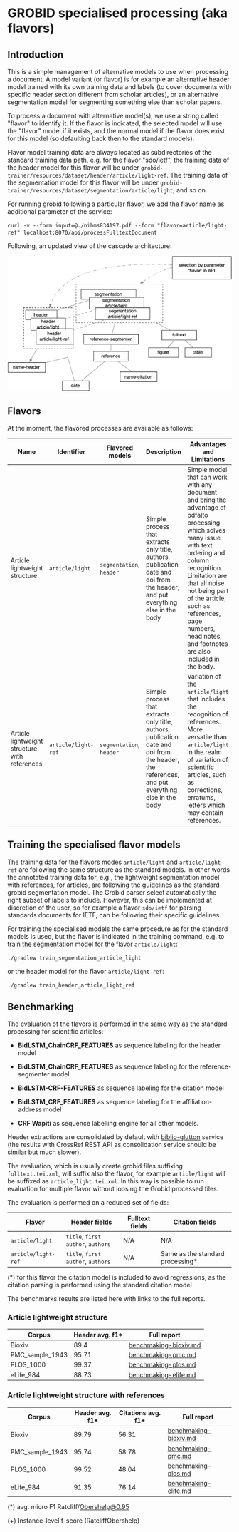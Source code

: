 # GROBID specialised processing (aka flavors)

## Introduction

This is a simple management of alternative models to use when processing a document. 
A model variant (or flavor) is for example an alternative header model trained with its own training data and labels (to cover documents with specific header section different from scholar articles), or an alternative segmentation model for segmenting something else than scholar papers.

To process a document with alternative model(s), we use a string called "flavor" to identify it. 
If the flavor is indicated, the selected model will use the "flavor" model if it exists, and the normal model if the flavor does exist for this model (so defaulting back then to the standard models).

Flavor model training data are always located as subdirectories of the standard training data path, e.g. for the flavor "sdo/ietf", the training data of the header model for this flavor will be under `grobid-trainer/resources/dataset/header/article/light-ref`. 
The training data of the segmentation model for this flavor will be under `grobid-trainer/resources/dataset/segmentation/article/light`, and so on.

For running grobid following a particular flavor, we add the flavor name as additional parameter of the service:

```shell
curl -v --form input=@./nihms834197.pdf --form "flavor=article/light-ref" localhost:8070/api/processFulltextDocument
```

Following, an updated view of the cascade architecture:

![cascade-with-flavors.png](img/cascade-with-flavors.png)

## Flavors

At the moment, the flavored processes are available as follows:

| Name                                          | Identifier          | Flavored models          | Description                                                                                                                                     | Advantages and Limitations                                                                                                                                                                                                                                                                                            |
|-----------------------------------------------|---------------------|--------------------------|-------------------------------------------------------------------------------------------------------------------------------------------------|-----------------------------------------------------------------------------------------------------------------------------------------------------------------------------------------------------------------------------------------------------------------------------------------------------------------------|
| Article lightweight structure                 | `article/light`     | `segmentation`, `header` | Simple process that extracts only title, authors, publication date and doi from the header, and put everything else in the body                 | Simple model that can work with any document and bring the advantage of pdfalto processing which solves many issue with text ordering and column recognition. Limitation are that all noise not being part of the article, such as references, page numbers, head notes, and footnotes are also included in the body. |
| Article lightweight structure with references | `article/light-ref` | `segmentation`, `header` | Simple process that extracts only title, authors, publication date and doi from the header, the references, and put everything else in the body | Variation of the `article/light` that includes the recognition of references. More versatile than `article/light` in the realm of variation of scientific articles, such as corrections, erratums, letters which may contain references.                                                                              |


## Training the specialised flavor models  

The training data for the flavors modes `article/light` and `article/light-ref` are following the same structure as the standard models. In other words the annotated training data for, e.g., the lightweight segmentation model with references, for articles, are following the guidelines as the standard grobid segmentation model. 
The Grobid parser select automatically the right subset of labels to include. 
However, this can be implemented at discretion of the user, so for example a flavor `sdo/ietf` for parsing standards documents for IETF, can be following their specific guidelines.

For training the specialised models the same procedure as for the standard models is used, but the flavor is indicated in the training command, e.g. to train the segmentation model for the flavor `article/light`: 

```shell
./gradlew train_segmentation_article_light
```

or the header model for the flavor `article/light-ref`: 

```shell
./gradlew train_header_article_light_ref
```

## Benchmarking

The evaluation of the flavors is performed in the same way as the standard processing for scientific articles:

- **BidLSTM_ChainCRF_FEATURES** as sequence labeling for the header model

- **BidLSTM_ChainCRF_FEATURES** as sequence labeling for the reference-segmenter model

- **BidLSTM-CRF-FEATURES** as sequence labeling for the citation model

- **BidLSTM_CRF_FEATURES** as sequence labeling for the affiliation-address model

- **CRF Wapiti** as sequence labelling engine for all other models.

Header extractions are consolidated by default with [biblio-glutton](https://github.com/kermitt2/biblio-glutton) service (the results with CrossRef REST API as consolidation service should be similar but much slower).

The evaluation, which is usually create grobid files suffixing `fulltext.tei.xml`, will suffix also the flavor, for example `article/light` will be suffixed as `article_light.tei.xml`.
In this way is possible to run evaluation for multiple flavor without loosing the Grobid processed files.

The evaluation is performed on a reduced set of fields:

| Flavor              | Header fields                      | Fulltext fields | Citation fields                  | 
|---------------------|------------------------------------|-----------------|----------------------------------|
| `article/light`     | `title`, `first author`, `authors` | N/A             | N/A                              |
| `article/light-ref` | `title`, `first author`, `authors` | N/A             | Same as the standard processing* |

(*) for this flavor the citation model is included to avoid regressions, as the citation parsing is performed using the standard citation model

The benchmarks results are listed here with links to the full reports.

### Article lightweight structure

| Corpus          | Header avg. f1* | Full report                                                                     | 
|-----------------|-----------------|---------------------------------------------------------------------------------|
| Bioxiv          | 89.4            | [benchmaking-bioxiv.md](benchmarks/flavors/article_light/benchmaking-bioxiv.md) |
| PMC_sample_1943 | 95.71           | [benchmaking-pmc.md](benchmarks/flavors/article_light/benchmaking-pmc.md)       |
| PLOS_1000       | 99.37           | [benchmaking-plos.md](benchmarks/flavors/article_light/benchmaking-plos.md)     |
| eLife_984       | 88.73           | [benchmaking-elife.md](benchmarks/flavors/article_light/benchmaking-elife.md)   |

### Article lightweight structure with references

| Corpus          | Header avg. f1* | Citations avg. f1+ | Full report                                                                         | 
|-----------------|-----------------|--------------------|-------------------------------------------------------------------------------------|
| Bioxiv          | 89.79           | 56.31              | [benchmaking-bioxiv.md](benchmarks/flavors/article_light_ref/benchmaking-bioxiv.md) |
| PMC_sample_1943 | 95.74           | 58.78              | [benchmaking-pmc.md](benchmarks/flavors/article_light_ref/benchmaking-pmc.md)       |
| PLOS_1000       | 99.52           | 48.04              | [benchmaking-plos.md](benchmarks/flavors/article_light_ref/benchmaking-plos.md)     |
| eLife_984       | 91.35           | 76.14              | [benchmaking-elife.md](benchmarks/flavors/article_light_ref/benchmaking-elife.md)   |

(*) avg. micro F1 Ratcliff/Obershelp@0.95

(+) Instance-level f-score (RatcliffObershelp)
